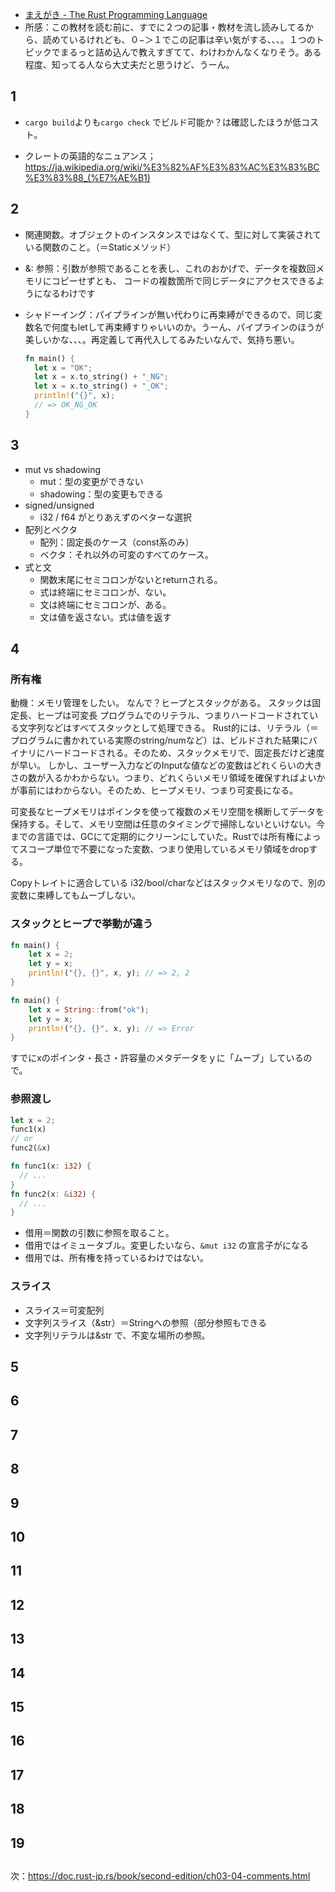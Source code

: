 - [まえがき - The Rust Programming Language](https://doc.rust-jp.rs/book/second-edition/)
- 所感：この教材を読む前に、すでに２つの記事・教材を流し読みしてるから、読めているけれども、０−＞１でこの記事は辛い気がする、、、。１つのトピックでまるっと詰め込んで教えすぎてて、わけわかんなくなりそう。ある程度、知ってる人なら大丈夫だと思うけど、うーん。

## 1

- `cargo build`よりも`cargo check` でビルド可能か？は確認したほうが低コスト。

- クレートの英語的なニュアンス；https://ja.wikipedia.org/wiki/%E3%82%AF%E3%83%AC%E3%83%BC%E3%83%88_(%E7%AE%B1)

## 2

- 関連関数。オブジェクトのインスタンスではなくて、型に対して実装されている関数のこと。（＝Staticメソッド）
- &: 参照：引数が参照であることを表し、これのおかげで、データを複数回メモリにコピーせずとも、 コードの複数箇所で同じデータにアクセスできるようになるわけです

- シャドーイング：パイプラインが無い代わりに再束縛ができるので、同じ変数名で何度もletして再束縛すりゃいいのか。うーん、パイプラインのほうが美しいかな、、、。再定義して再代入してるみたいなんで、気持ち悪い。
  ```rust
  fn main() {
    let x = "OK";
    let x = x.to_string() + "_NG";
    let x = x.to_string() + "_OK";
    println!("{}", x);
    // => OK_NG_OK
  }
  ```

## 3

- mut vs shadowing
  - mut：型の変更ができない
  - shadowing：型の変更もできる
- signed/unsigned
  - i32 / f64 がとりあえずのベターな選択
- 配列とベクタ
  - 配列：固定長のケース（const系のみ）
  - ベクタ：それ以外の可変のすべてのケース。
- 式と文
  - 関数末尾にセミコロンがないとreturnされる。
  - 式は終端にセミコロンが、ない。
  - 文は終端にセミコロンが、ある。
  - 文は値を返さない。式は値を返す

## 4

### 所有権

動機：メモリ管理をしたい。
なんで？ヒープとスタックがある。
スタックは固定長、ヒープは可変長
プログラムでのリテラル、つまりハードコードされている文字列などはすべてスタックとして処理できる。
Rust的には、リテラル（＝プログラムに書かれている実際のstring/numなど）は、ビルドされた結果にバイナリにハードコードされる。そのため、スタックメモリで、固定長だけど速度が早い。
しかし、ユーザー入力などのInputな値などの変数はどれくらいの大きさの数が入るかわからない。つまり、どれくらいメモリ領域を確保すればよいかが事前にはわからない。そのため、ヒープメモリ、つまり可変長になる。

可変長なヒープメモリはポインタを使って複数のメモリ空間を横断してデータを保持する。そして、メモリ空間は任意のタイミングで掃除しないといけない。今までの言語では、GCにて定期的にクリーンにしていた。Rustでは所有権によってスコープ単位で不要になった変数、つまり使用しているメモリ領域をdropする。

Copyトレイトに適合している i32/bool/charなどはスタックメモリなので、別の変数に束縛してもムーブしない。

### スタックとヒープで挙動が違う

```rust
fn main() {
    let x = 2;
    let y = x;
    println!("{}, {}", x, y); // => 2, 2 
}
```

```rust
fn main() {
    let x = String::from("ok");
    let y = x;
    println!("{}, {}", x, y); // => Error 
}
```
すでにxのポインタ・長さ・許容量のメタデータをｙに「ムーブ」しているので。

### 参照渡し

```rust
let x = 2;
func1(x)
// or
func2(&x)

fn func1(x: i32) {
  // ...
}
fn func2(x: &i32) {
  // ...
}
```

- 借用＝関数の引数に参照を取ること。
- 借用ではイミュータブル。変更したいなら、`&mut i32` の宣言子がになる
- 借用では、所有権を持っているわけではない。

### スライス

- スライス＝可変配列
- 文字列スライス（&str）＝Stringへの参照（部分参照もできる
- 文字列リテラルは&str で、不変な場所の参照。

## 5
## 6
## 7
## 8
## 9
## 10
## 11
## 12
## 13
## 14
## 15
## 16
## 17
## 18
## 19

## 
次：https://doc.rust-jp.rs/book/second-edition/ch03-04-comments.html